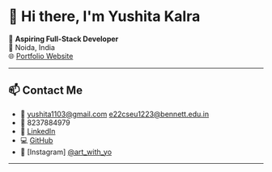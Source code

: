 # 👋 Hi there, I'm Yushita Kalra

🎯 **Aspiring Full-Stack Developer**  
📍 Noida, India  
🌐 [Portfolio Website](https://yushitaaaaaaaa.github.io/)

---

## 📫 Contact Me
- 📧 yushita1103@gmail.com e22cseu1223@bennett.edu.in  
- 📱 8237884979  
- 💼 [LinkedIn](https://www.linkedin.com/in/yushita-kalra-07914825b/)   
- 💻 [GitHub](https://github.com/yushitaaaaaaaa)
- 🎨 [Instagram] [@art_with_yo](https://www.instagram.com/art_with_yo)
---

